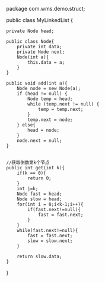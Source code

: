 package com.wms.demo.struct;

public class MyLinkedList {

    private Node head;

    public class Node{
        private int data;
        private Node next;
        Node(int a){
            this.data = a;
        }
    }

    public void add(int a){
        Node node = new Node(a);
        if (head != null) {
            Node temp = head;
            while (temp.next != null) {
                temp = temp.next;
            }
            temp.next = node;
        } else{
            head = node;
        }
        node.next = null;
    }


    //获取倒数第k个节点
    public int get(int k){
        if(k == 0){
            return 0;
        }
        int j=k;
        Node fast = head;
        Node slow = head;
        for(int i = 0;i<k-1;i++){
            if(fast.next!=null){
                fast = fast.next;
            }
        }
        while(fast.next!=null){
            fast = fast.next;
            slow = slow.next;
        }

        return slow.data;
    }
}
